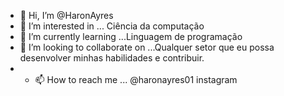 - 👋 Hi, I’m @HaronAyres
- 👀 I’m interested in ... Ciência da computação
- 🌱 I’m currently learning ...Linguagem de programação
- 💞️ I’m looking to collaborate on ...Qualquer setor que eu possa desenvolver minhas habilidades e contribuir. 
- - 📫 How to reach me ... @haronayres01 instagram

<!---
HaronAyres/HaronAyres is a ✨ special ✨ repository because its `README.md` (this file) appears on your GitHub profile.
You can click the Preview link to take a look at your changes.
--->
